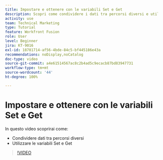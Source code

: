```yaml
---
title: Impostare e ottenere con le variabili Set e Get
description: Scopri come condividere i dati tra percorsi diversi e utilizzare le variabili Set e Get, tutto in [!DNL Adobe Workfront Fusion].
activity: use
team: Technical Marketing
type: Tutorial
feature: Workfront Fusion
role: User
level: Beginner
jira: KT-9016
exl-id: 18781714-af56-4bde-84c5-bf445186e43a
recommendations: noDisplay,noCatalog
doc-type: video
source-git-commit: a4e61514567ac8c2b4ad5c9ecacb87bd83947731
workflow-type: tm+mt
source-wordcount: '44'
ht-degree: 100%

---
```


# Impostare e ottenere con le variabili Set e Get

In questo video scoprirai come:

* Condividere dati tra percorsi diversi
* Utilizzare le variabili Set e Get

>[!VIDEO](https://video.tv.adobe.com/v/335275/?quality=12&learn=on)
